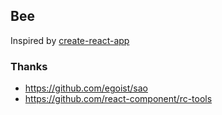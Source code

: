 ## Bee

Inspired by [create-react-app](https://github.com/facebookincubator/create-react-app)

### Thanks

* https://github.com/egoist/sao
* https://github.com/react-component/rc-tools 